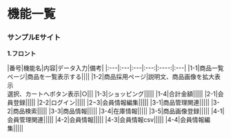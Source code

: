 # 機能一覧
### サンプルEサイト
**1.フロント**

|番号|機能名|内容|データ入力|備考|
|:---|:---|:---|:---:|:----:|:---|
|1-1|商品一覧ページ|商品を一覧表示する||||
|1-2|商品採用ページ|説明文、商品画像を拡大表示<br>選択、カートへボタン表示|○|||
|1-3|ショッピング|||||
|1-4|合計金額|||||
|2-1|会員登録|||||
|2-2|ログイン|||||
|2−3|会員情報編集|||||
|3-1|商品管理関連|||||
|3-2|商品検索|||||
|3-3|商品情報|||||
|3-4|在庫情報|||||
|3-5|商品画像登録|||||
|4-1|会員管理関連|||||
|4-2|会員情報|||||
|4-3|会員情報csv|||||
|4-4|会員情報編集|||||
